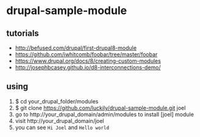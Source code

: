# drupal-sample-module

## tutorials
 - http://befused.com/drupal/first-drupal8-module
 - https://github.com/iwhitcomb/foobar/tree/master/foobar
 - https://www.drupal.org/docs/8/creating-custom-modules
 - http://josephbcasey.github.io/d8-interconnections-demo/

## using
 1. $ cd your_drupal_folder/modules
 2. $ git clone https://github.com/luckily/drupal-sample-module.git joel
 3. go to http://your_drupal_domain/admin/modules to install [joel] module
 4. visit http://your_drupal_domain/joel
 5. you can see `Hi Joel` and `Hello world`